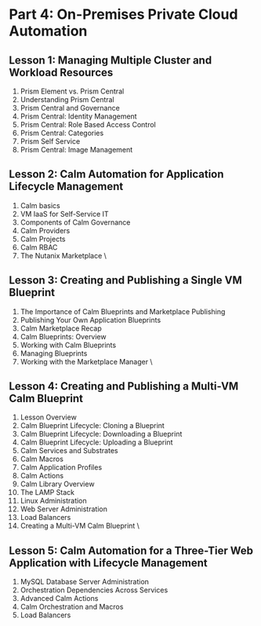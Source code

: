 Part 4: On-Premises Private Cloud Automation
================
Lesson 1: Managing Multiple Cluster and Workload Resources
------------
1. Prism Element vs. Prism Central
2. Understanding Prism Central
3. Prism Central and Governance
4. Prism Central: Identity Management
5. Prism Central: Role Based Access Control
6. Prism Central: Categories
7. Prism Self Service
8. Prism Central: Image Management

Lesson 2: Calm Automation for Application Lifecycle Management
------------
1. Calm basics
2. VM IaaS for Self-Service IT
3. Components of Calm Governance
4. Calm Providers
5. Calm Projects
6. Calm RBAC
7. The Nutanix Marketplace \

Lesson 3: Creating and Publishing a Single VM Blueprint
------------
1. The Importance of Calm Blueprints and Marketplace Publishing
2. Publishing Your Own Application Blueprints
3. Calm Marketplace Recap
4. Calm Blueprints: Overview
5. Working with Calm Blueprints
6. Managing Blueprints
7. Working with the Marketplace Manager \

Lesson 4: Creating and Publishing a Multi-VM Calm Blueprint
------------
1. Lesson Overview
2. Calm Blueprint Lifecycle: Cloning a Blueprint
3. Calm Blueprint Lifecycle: Downloading a Blueprint
4. Calm Blueprint Lifecycle: Uploading a Blueprint
5. Calm Services and Substrates
6. Calm Macros
7. Calm Application Profiles
8. Calm Actions
9. Calm Library Overview
10. The LAMP Stack
11. Linux Administration
12. Web Server Administration
13. Load Balancers
14. Creating a Multi-VM Calm Blueprint \

Lesson 5: Calm Automation for a Three-Tier Web Application with Lifecycle Management
------------
1. MySQL Database Server Administration
2. Orchestration Dependencies Across Services
3. Advanced Calm Actions
4. Calm Orchestration and Macros
5. Load Balancers

